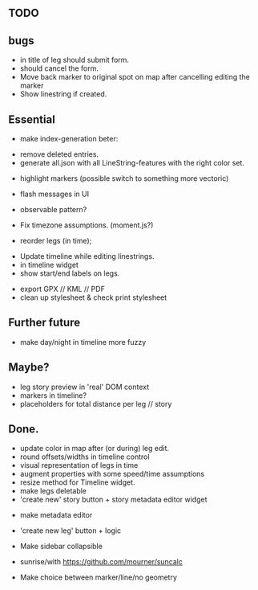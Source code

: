 TODO
----


## bugs

 - <enter> in title of leg should submit form.
 - <esc> should cancel the form.
 - Move back marker to original spot on map after cancelling editing the marker
 - Show linestring if created.

## Essential
 - make index-generation beter:
  * remove deleted entries.
  * generate all.json with all LineString-features with the right color set.

 - highlight markers (possible switch to something more vectoric)
 - flash messages in UI

 - observable pattern?

 - Fix timezone assumptions. (moment.js?)
 - reorder legs (in time);
  * Update timeline while editing linestrings.
  * in timeline widget
  * show start/end labels on legs.

 - export GPX // KML // PDF
 - clean up stylesheet & check print stylesheet



## Further future

 - make day/night in timeline more fuzzy

## Maybe?
 - leg story preview in 'real' DOM context
 - markers in timeline?
 - placeholders for total distance per leg // story


## Done.

 - update color in map after (or during) leg edit.
 - round offsets/widths in timeline control
 - visual representation of legs in time
 - augment properties with some speed/time assumptions
 - resize method for Timeline widget.
 - make legs deletable
 - 'create new' story button + story metadata editor widget
  * make metadata editor

 - 'create new leg' button + logic

 - Make sidebar collapsible
 - sunrise/with https://github.com/mourner/suncalc
 - Make choice between marker/line/no geometry
